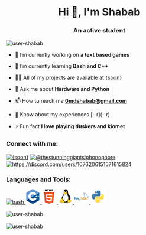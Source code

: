 <h1 align="center">Hi 👋, I'm Shabab</h1>
<h3 align="center">An active student</h3>

<p align="left"> <img src="https://komarev.com/ghpvc/?username=user-shabab&label=Profile%20views&color=0e75b6&style=flat" alt="user-shabab" /> </p>

- 🔭 I’m currently working on **a text based games**

- 🌱 I’m currently learning **Bash and C++**

- 👨‍💻 All of my projects are available at [{soon}]({soon})

- 💬 Ask me about **Hardware and Python**

- 📫 How to reach me **0mdshabab@gmail.com**

- 📄 Know about my experiences [- r](- r)

- ⚡ Fun fact **I love playing duskers and kiomet**

<h3 align="left">Connect with me:</h3>
<p align="left">
<a href="https://stackoverflow.com/users/{soon}" target="blank"><img align="center" src="https://raw.githubusercontent.com/rahuldkjain/github-profile-readme-generator/master/src/images/icons/Social/stack-overflow.svg" alt="{soon}" height="30" width="40" /></a>
<a href="https://www.youtube.com/c/@thestunninggiantsiphonophore" target="blank"><img align="center" src="https://raw.githubusercontent.com/rahuldkjain/github-profile-readme-generator/master/src/images/icons/Social/youtube.svg" alt="@thestunninggiantsiphonophore" height="30" width="40" /></a>
<a href="https://discord.gg/https://discord.com/users/1076206151571615824" target="blank"><img align="center" src="https://raw.githubusercontent.com/rahuldkjain/github-profile-readme-generator/master/src/images/icons/Social/discord.svg" alt="https://discord.com/users/1076206151571615824" height="30" width="40" /></a>
</p>

<h3 align="left">Languages and Tools:</h3>
<p align="left"> <a href="https://www.gnu.org/software/bash/" target="_blank" rel="noreferrer"> <img src="https://www.vectorlogo.zone/logos/gnu_bash/gnu_bash-icon.svg" alt="bash" width="40" height="40"/> </a> <a href="https://www.w3schools.com/cpp/" target="_blank" rel="noreferrer"> <img src="https://raw.githubusercontent.com/devicons/devicon/master/icons/cplusplus/cplusplus-original.svg" alt="cplusplus" width="40" height="40"/> </a> <a href="https://www.w3.org/html/" target="_blank" rel="noreferrer"> <img src="https://raw.githubusercontent.com/devicons/devicon/master/icons/html5/html5-original-wordmark.svg" alt="html5" width="40" height="40"/> </a> <a href="https://www.linux.org/" target="_blank" rel="noreferrer"> <img src="https://raw.githubusercontent.com/devicons/devicon/master/icons/linux/linux-original.svg" alt="linux" width="40" height="40"/> </a> <a href="https://www.mysql.com/" target="_blank" rel="noreferrer"> <img src="https://raw.githubusercontent.com/devicons/devicon/master/icons/mysql/mysql-original-wordmark.svg" alt="mysql" width="40" height="40"/> </a> <a href="https://www.python.org" target="_blank" rel="noreferrer"> <img src="https://raw.githubusercontent.com/devicons/devicon/master/icons/python/python-original.svg" alt="python" width="40" height="40"/> </a> </p>

<p><img align="center" src="https://github-readme-stats.vercel.app/api/top-langs?username=user-shabab&show_icons=true&locale=en&layout=compact" alt="user-shabab" /></p>

<p><img align="center" src="https://github-readme-streak-stats.herokuapp.com/?user=user-shabab&" alt="user-shabab" /></p>

